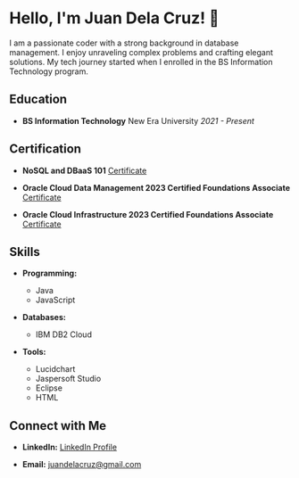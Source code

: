 # Hello, I'm Juan Dela Cruz! 👋

I am a passionate coder with a strong background in database management. I enjoy unraveling complex problems and crafting elegant solutions. My tech journey started when I enrolled in the BS Information Technology program.

## Education

- **BS Information Technology**
  New Era University
  *2021 - Present*

## Certification

- **NoSQL and DBaaS 101**
  [Certificate](Certification_Link_1)

- **Oracle Cloud Data Management 2023 Certified Foundations Associate**
  [Certificate](Certification_Link_2)

- **Oracle Cloud Infrastructure 2023 Certified Foundations Associate**
  [Certificate](Certification_Link_3)

## Skills

- **Programming:**
  - Java
  - JavaScript

- **Databases:**
  - IBM DB2 Cloud

- **Tools:**
  - Lucidchart
  - Jaspersoft Studio
  - Eclipse
  - HTML

## Connect with Me

- **LinkedIn:**
  [LinkedIn Profile](LinkedIn_Profile_Link)

- **Email:**
  juandelacruz@gmail.com
